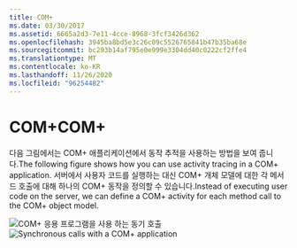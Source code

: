 ```yaml
---
title: COM+
ms.date: 03/30/2017
ms.assetid: 6665a2d3-7e11-4cce-8968-3fcf3426d362
ms.openlocfilehash: 3945ba8bd5e3c26c09c5526765841b47b35ba68e
ms.sourcegitcommit: bc293b14af795e0e999e3304dd40c0222cf2ffe4
ms.translationtype: MT
ms.contentlocale: ko-KR
ms.lasthandoff: 11/26/2020
ms.locfileid: "96254482"
---
```

# <a name="com"></a><span data-ttu-id="91aab-102">COM+</span><span class="sxs-lookup"><span data-stu-id="91aab-102">COM+</span></span>

<span data-ttu-id="91aab-103">다음 그림에서는 COM+ 애플리케이션에서 동작 추적을 사용하는 방법을 보여 줍니다.</span><span class="sxs-lookup"><span data-stu-id="91aab-103">The following figure shows how you can use activity tracing in a COM+ application.</span></span> <span data-ttu-id="91aab-104">서버에서 사용자 코드를 실행하는 대신 COM+ 개체 모델에 대한 각 메서드 호출에 대해 하나의 COM+ 동작을 정의할 수 있습니다.</span><span class="sxs-lookup"><span data-stu-id="91aab-104">Instead of executing user code on the server, we can define a COM+ activity for each method call to the COM+ object model.</span></span>  
  
 <span data-ttu-id="91aab-105">![COM&#43; 응용 프로그램을 사용 하는 동기 호출](media/com-tracing.gif "Com + 추적")</span><span class="sxs-lookup"><span data-stu-id="91aab-105">![Synchronous calls with a COM&#43; application](media/com-tracing.gif "Com+Tracing")</span></span>
